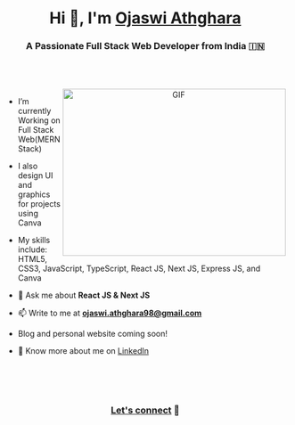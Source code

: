 <h1 align="center">Hi 👋, I'm <a href="https://lnk.at/ojasathghara" target="_blank">
Ojaswi Athghara</a></h1>
<h3 align="center">A Passionate Full Stack Web Developer from India &#127470;&#127475</h3>
<br/>

<br/>
<br/>

<a target="_blank" align="center">
  <img align="right" top="500" height="300" width="400" alt="GIF" src="https://media.giphy.com/media/SWoSkN6DxTszqIKEqv/giphy.gif">
</a>

- I’m currently Working on Full Stack Web(MERN Stack)

- I also design UI and graphics for projects using Canva

- My skills include: HTML5, CSS3, JavaScript, TypeScript, React JS, Next JS, Express JS, and Canva

- 💬 Ask me about **React JS & Next JS**

- 📫 Write to me at **ojaswi.athghara98@gmail.com**

- Blog and personal website coming soon!

- 📄 Know more about me on <a href="https://www.linkedin.com/in/ojasathghara" target="_blank">LinkedIn</a>
<br/>
<br/>
<br/>
<h3 align="center" ><a href="https://lnk.at/ojasathghara" target="_blank">Let's connect</a> 🤝</h3>
